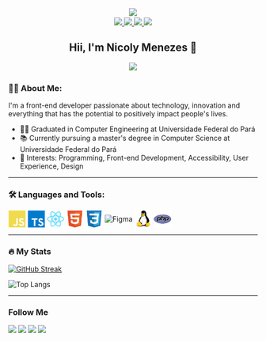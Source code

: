 <div id="header" align="center">
  <img src="https://media.giphy.com/media/aIJDrOomj81MQZz2uO/giphy.gif" width="100"/>
</div>

<div id="badges" align="center">
  <a href="https://www.linkedin.com/in/nicoly-menezes/" target="_blank">
   <img src="https://img.shields.io/badge/-LinkedIn-%230077B5?style=for-the-badge&logo=linkedin&logoColor=white" target="_blank">
  </a> 
 	<a href="https://dribbble.com/nicolyyy" target="_blank">
   <img src="https://img.shields.io/badge/Dribbble-EA4C89?style=for-the-badge&logo=dribbble&logoColor=white" target="_blank">
  </a>
  <a href="https://www.behance.net/nicolymenezes" target="_blank">
   <img src="https://img.shields.io/badge/-Behance-blue?style=for-the-badge&logo=behance&logoColor=white" target="_blank">
  </a>
  <a href = "mailto:nicolymenezees@gmail.com">
   <img src="https://img.shields.io/badge/-Gmail-%23333?style=for-the-badge&logo=gmail&logoColor=white" target="_blank">
  </a>
</div>

<h2 align="center"> 
 Hii, I'm Nicoly Menezes 👋
</h1>

<div id="header" align="center">
  <img src="https://media2.giphy.com/media/v1.Y2lkPTc5MGI3NjExOHU5bTh0MnJhOTd2ZDQydWF4djFsaXg4cjk5Mzl0MHhhdjFuazk1bCZlcD12MV9pbnRlcm5hbF9naWZfYnlfaWQmY3Q9Zw/RLhSYE7l8g3oDZXXfv/giphy.gif"/>
</div>

### 👩‍💻 About Me:
I'm a front-end developer passionate about technology, innovation and everything that has the potential to positively impact people's lives.
- 👩‍🎓 Graduated in Computer Engineering at Universidade Federal do Pará
- 📚 Currently pursuing a master's degree in Computer Science at Universidade Federal do Pará
- 💙 Interests: Programming, Front-end Development, Accessibility, User Experience, Design

--------------------

 ### :hammer_and_wrench: Languages and Tools:
<div >
  <img align="center" alt="JavaScript" height="35" width="35" src="https://raw.githubusercontent.com/devicons/devicon/master/icons/javascript/javascript-plain.svg">
  <img align="center" alt="Typescript" height="35" width="35" src="https://raw.githubusercontent.com/devicons/devicon/master/icons/typescript/typescript-plain.svg">
  <img align="center" alt="React" height="35" width="35" src="https://raw.githubusercontent.com/devicons/devicon/master/icons/react/react-original.svg">
  <img align="center" alt="HTML" height="35" width="35" src="https://raw.githubusercontent.com/devicons/devicon/master/icons/html5/html5-original.svg">
  <img align="center" alt="CSS" height="35" width="35" src="https://raw.githubusercontent.com/devicons/devicon/master/icons/css3/css3-original.svg">
  <img align="center" alt="Figma" height="35" width="35" src="https://www.vectorlogo.zone/logos/figma/figma-icon.svg">
  <img align="center" alt="Linux" height="35" width="35"  src="https://raw.githubusercontent.com/devicons/devicon/master/icons/linux/linux-original.svg">
 <img align="center" alt="PHP" height="35" width="35"  src="https://raw.githubusercontent.com/devicons/devicon/master/icons/php/php-original.svg">
</div>


--------------------
### 🔥 My Stats

[![GitHub Streak](http://github-readme-streak-stats.herokuapp.com?user=nicolyyy&theme=dracula&background=000000)](https://git.io/streak-stats)

![Top Langs](https://github-readme-stats.vercel.app/api/top-langs/?username=nicolyyy&layout=compact&theme=dracula)


-------------------- 
### Follow Me

<div> 
  <a href="https://www.linkedin.com/in/nicoly-menezes/" target="_blank"><img src="https://img.shields.io/badge/-LinkedIn-%230077B5?style=for-the-badge&logo=linkedin&logoColor=white" target="_blank"></a> 
 	<a href="https://www.behance.net/nicolymenezes" target="_blank"><img src="https://img.shields.io/badge/-Behance-blue?style=for-the-badge&logo=behance&logoColor=white" target="_blank"></a>
 	<a href="https://dribbble.com/nicolyyy" target="_blank"><img src="https://img.shields.io/badge/Dribbble-EA4C89?style=for-the-badge&logo=dribbble&logoColor=white" target="_blank"></a>
  <a href = "mailto:nicolymenezees@gmail.com"><img src="https://img.shields.io/badge/-Gmail-%23333?style=for-the-badge&logo=gmail&logoColor=white" target="_blank"></a>
</div>
